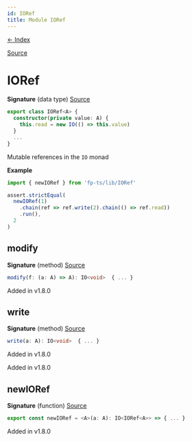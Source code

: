 ```yaml
---
id: IORef
title: Module IORef
---
```


[← Index](.)

[Source](https://github.com/gcanti/fp-ts/blob/master/src/IORef.ts)

# IORef

**Signature** (data type) [Source](https://github.com/gcanti/fp-ts/blob/master/src/IORef.ts#L20-L41)

```ts
export class IORef<A> {
  constructor(private value: A) {
    this.read = new IO(() => this.value)
  }
  ...
}
```

Mutable references in the `IO` monad

**Example**

```ts
import { newIORef } from 'fp-ts/lib/IORef'

assert.strictEqual(
  newIORef(1)
    .chain(ref => ref.write(2).chain(() => ref.read))
    .run(),
  2
)
```

## modify

**Signature** (method) [Source](https://github.com/gcanti/fp-ts/blob/master/src/IORef.ts#L36-L40)

```ts
modify(f: (a: A) => A): IO<void>  { ... }
```

Added in v1.8.0

## write

**Signature** (method) [Source](https://github.com/gcanti/fp-ts/blob/master/src/IORef.ts#L28-L32)

```ts
write(a: A): IO<void>  { ... }
```

Added in v1.8.0

Added in v1.8.0

## newIORef

**Signature** (function) [Source](https://github.com/gcanti/fp-ts/blob/master/src/IORef.ts#L47-L49)

```ts
export const newIORef = <A>(a: A): IO<IORef<A>> => { ... }
```

Added in v1.8.0
